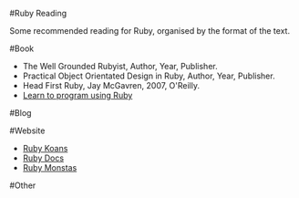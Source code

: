 #Ruby Reading

Some recommended reading for Ruby, organised by the format of the text.

#Book

* The Well Grounded Rubyist, Author, Year, Publisher.
* Practical Object Orientated Design in Ruby,  Author, Year, Publisher.
* Head First Ruby, Jay McGavren, 2007, O'Reilly.
* [Learn to program using Ruby](https://pragprog.com/titles/ltp2/learn-to-program-2nd-edition)

#Blog

#Website
* [Ruby Koans](rubykoans.com)
* [Ruby Docs](http://ruby-doc.org/)
* [Ruby Monstas](http://ruby-for-beginners.rubymonstas.org/index.html)


#Other
